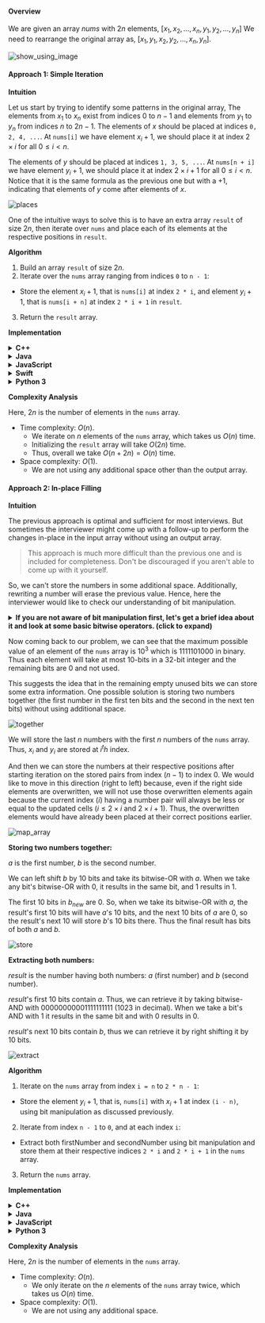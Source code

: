 #### Overview

We are given an array $nums$ with $2n$ elements, $[x_1, x_2, \dots , x_n, y_1, y_2, \dots , y_n]$
We need to rearrange the original array as, $[x_1, y_1, x_2, y_2, \dots , x_n, y_n]$.

![show_using_image](Slide1.png)

#### Approach 1: Simple Iteration

**Intuition**

Let us start by trying to identify some patterns in the original array, The elements from $x_1$ to $x_n$ exist from indices $0$ to $n−1$ and elements from $y_1$ to $y_n$ from indices $n$ to $2n−1$. The elements of $x$ should be placed at indices `0, 2, 4, ...`. At `nums[i]` we have element $x_i+1$, we should place it at index $2 \times i$ for all $0 \leqslant i \lt n$.

The elements of $y$ should be placed at indices `1, 3, 5, ...`. At `nums[n + i]` we have element $y_i+1$, we should place it at index $2 \times i+1$ for all $0 \leqslant i \lt n$. Notice that it is the same formula as the previous one but with a $+1$, indicating that elements of $y$ come after elements of $x$.

![places](Slide2.png)

One of the intuitive ways to solve this is to have an extra array `result` of size $2n$, then iterate over `nums` and place each of its elements at the respective positions in `result`.

**Algorithm**

1. Build an array `result` of size $2n$.
2. Iterate over the `nums` array ranging from indices `0` to `n - 1`:
  - Store the element $x_i+1$, that is `nums[i]` at index `2 * i`, and element $y_i+1$, that is `nums[i + n]` at index `2 * i + 1` in `result`.
3. Return the `result` array.

**Implementation**

<details>
  <summary><b>C++</b></summary>

``` c++
class Solution {
public:
    vector<int> shuffle(vector<int>& nums, int n) {
        vector<int> result(2 * n);
        for (int i = 0; i < n; ++i) {
            result[2 * i] = nums[i];
            result[2 * i + 1] = nums[n + i];
        }
        return result;
    }
};
```
</details>
<details>
  <summary><b>Java</b></summary>

``` java
class Solution {
    public int[] shuffle(int[] nums, int n) {
        int[] result = new int[2 * n];
        for (int i = 0; i < n; ++i) {
            result[2 * i] = nums[i];
            result[2 * i + 1] = nums[n + i];
        }
        return result;
    }
}
```
</details>
<details>
  <summary><b>JavaScript</b></summary>

``` js
var shuffle = function(nums, n) {
    let result = Array(2 * n);
    for (let i = 0; i < n; ++i) {
        result[2 * i] = nums[i];
        result[2 * i + 1] = nums[n + i];
    }
    return result;
};
```
</details>
<details>
  <summary><b>Swift</b></summary>

``` swift
class Solution {
    func shuffle(_ nums: [Int], _ n: Int) -> [Int] {
        var result = Array(repeating: 0, count: 2 * n)
        for i in 0..<n {
            result[2 * i] = nums[i]
            result[2 * i + 1] = nums[n + i]
        }
        return result
    }
}
```
</details>
<details>
  <summary><b>Python 3</b></summary>

``` python
class Solution:
    def shuffle(self, nums: List[int], n: int) -> List[int]:
        result = [0] * (2 * n)
        for i in range(n):
            result[2 * i] = nums[i]
            result[2 * i + 1] = nums[n + i]
        return result
```
</details>

**Complexity Analysis**

Here, $2n$ is the number of elements in the `nums` array.

- Time complexity: $O(n)$.
  - We iterate on $n$ elements of the `nums` array, which takes us $O(n)$ time.
  - Initializing the `result` array will take $O(2n)$ time.
  - Thus, overall we take $O(n+2n)=O(n)$ time.
- Space complexity: $O(1)$.
  - We are not using any additional space other than the output array.

#### Approach 2: In-place Filling

**Intuition**

The previous approach is optimal and sufficient for most interviews. But sometimes the interviewer might come up with a follow-up to perform the changes in-place in the input array without using an output array.

> This approach is much more difficult than the previous one and is included for completeness. Don't be discouraged if you aren't able to come up with it yourself.

So, we can't store the numbers in some additional space. Additionally, rewriting a number will erase the previous value. Hence, here the interviewer would like to check our understanding of bit manipulation.

<details>
  <summary><b>If you are not aware of bit manipulation first, let's get a brief idea about it and look at some basic bitwise operators. (click to expand)</b></summary>

Bit manipulation is the act of manipulating bits, like changing bits of an integer.
At the heart of bit manipulation are the bit-wise operators:

**NOT (~):** Bitwise NOT is a unary operator that flips the bits of the number i.e., if the current bit is $0$, it will change it to $1$ and vice versa.

<pre>
<code>
N = <span style = "color: rgb(181, 206, 168);">5</span> = <span style = "color: rgb(181, 206, 168);">101</span> (<span style = "color: rgb(86, 156, 214)">in binary</span>)
~N = ~(<span style = "color: rgb(181, 206, 168)">101</span>) = <span style = "color: rgb(181, 206, 168);">010</span> = <span style = "color: rgb(181, 206, 168)">2</span> (<span style = "color: rgb(86, 156, 214);">in decimal</span>)
</code>
</pre>

**AND (&):** In bitwise AND if both bits in the compared position of the bit patterns are $1$, the bit in the resulting bit pattern is $1$, otherwise $0$.

<pre>
A = <span style = "color: rgb(181, 206, 168)">5</span> = <span style = "color: rgb(181, 206, 168)">101</span> (<span style = "color: rgb(86, 156, 214)">in binary</span>) 
B = <span style = "color: rgb(181, 206, 168)">1</span> = <span style = "color: rgb(181, 206, 168)">001</span> (<span style = "color: rgb(86, 156, 214)">in binary</span>) 
A & B = <span style = "color: rgb(181, 206, 168)">101</span> & <span style = "color: rgb(181, 206, 168)">001</span> = <span style = "color: rgb(181, 206, 168)">001</span> = <span style = "color: rgb(181, 206, 168)">1</span> (<span style = "color: rgb(86, 156, 214)">in decimal</span>)
</pre>

**OR ( | ):** Bitwise OR is also similar to bitwise AND. If both bits in the compared position of the bit patterns are $0$, the bit in the resulting bit pattern is $0$, otherwise $1$.

<pre>
<span style = "color: rgb(156, 220, 254)">A</span> = <span style = "color: rgb(181, 206, 168)">5</span> = <span style = "color: rgb(181, 206, 168)">101</span> (<span style = "color: rgb(86, 156, 214)">in binary</span>) 
<span style = "color: rgb(156, 220, 254)">B</span> = <span style = "color: rgb(181, 206, 168)">1</span> = <span style = "color: rgb(181, 206, 168)">001</span> (<span style = "color: rgb(86, 156, 214)">in binary</span>) 
<span style = "color: rgb(78, 201, 176)">A</span> | <span style = "color: rgb(78, 201, 176)">B</span> = <span style = "color: rgb(181, 206, 168)">101</span> | <span style = "color: rgb(181, 206, 168)">001</span> = <span style = "color: rgb(181, 206, 168)">101</span> = <span style = "color: rgb(181, 206, 168)">5</span> (<span style = "color: rgb(86, 156, 214)">in decimal</span>)
</pre>

**XOR (^):** In bitwise XOR if both bits are $0$ or $1$, the result will be $0$, otherwise $1$.

<pre>
<span style = "color: rgb(156, 220, 254)">A</span> = <span style = "color: rgb(181, 206, 168)">5</span> = <span style = "color: rgb(181, 206, 168)">101</span> (<span style = "color: rgb(86, 156, 214)">in binary</span>) 
<span style = "color: rgb(156, 220, 254)">B</span> = <span style = "color: rgb(181, 206, 168)">1</span> = <span style = "color: rgb(181, 206, 168)">001</span> (<span style = "color: rgb(86, 156, 214)">in binary</span>) 
<span style = "color: rgb(156, 220, 254)">A</span> ^ <span style = "color: rgb(156, 220, 254)">B</span> = <span style = "color: rgb(181, 206, 168)">101</span> ^ <span style = "color: rgb(181, 206, 168)">001</span> = <span style = "color: rgb(181, 206, 168)">100</span> = <span style = "color: rgb(181, 206, 168)">4</span> (<span style = "color: rgb(86, 156, 214)">in decimal</span>)
</pre>

**Left Shift (<<):** Left shift operator is a binary operator which shifts some number of bits to the left and appends $0$ at the end. One left shift is equivalent to multiplying the bit pattern with $2$.

<pre>
A = <span style = "color: rgb(181, 206, 168)">1</span> = <span style = "color: rgb(181, 206, 168)">001</span> (<span style = "color: rgb(86, 156, 214)">in binary</span>) 
A << <span style = "color: rgb(181, 206, 168)">1</span> = <span style = "color: rgb(181, 206, 168)">001</span> << <span style = "color: rgb(181, 206, 168)">1</span> = <span style = "color: rgb(181, 206, 168)">010</span> = <span style = "color: rgb(181, 206, 168)">2</span> (<span style = "color: rgb(86, 156, 214)">in decimal</span>)
A << <span style = "color: rgb(181, 206, 168)">2</span> = <span style = "color: rgb(181, 206, 168)">001</span> << <span style = "color: rgb(181, 206, 168)">2</span> = <span style = "color: rgb(181, 206, 168)">100</span> = <span style = "color: rgb(181, 206, 168)">4</span> (<span style = "color: rgb(86, 156, 214)">in decimal</span>)

B = <span style = "color: rgb(181, 206, 168)">5</span> = <span style = "color: rgb(181, 206, 168)">00101</span> (<span style = "color: rgb(86, 156, 214)">in binary</span>)
B << <span style = "color: rgb(181, 206, 168)">1</span> = <span style = "color: rgb(181, 206, 168)">00101</span> << <span style = "color: rgb(181, 206, 168)">1</span> = <span style = "color: rgb(181, 206, 168)">01010</span> = <span style = "color: rgb(181, 206, 168)">10</span> (<span style = "color: rgb(86, 156, 214)">in decimal</span>)
B << <span style = "color: rgb(181, 206, 168)">2</span> = <span style = "color: rgb(181, 206, 168)">00101</span> << <span style = "color: rgb(181, 206, 168)">2</span> = <span style = "color: rgb(181, 206, 168)">10100</span> = <span style = "color: rgb(181, 206, 168)">20</span> (<span style = "color: rgb(86, 156, 214)">in decimal</span>)
</pre>

**Right Shift (>>):** Right shift operator is a binary operator which shifts some number of bits to the right and appends $0$ at the left side. One right shift is equivalent to dividing the bit pattern with $2$.

<pre>
A = <span style = "color: rgb(181, 206, 168)">4</span> = <span style = "color: rgb(181, 206, 168)">100</span> (<span style = "color: rgb(86, 156, 214)">in binary</span>) 
A >> <span style = "color: rgb(181, 206, 168)">1</span> = <span style = "color: rgb(181, 206, 168)">100</span> >> <span style = "color: rgb(181, 206, 168)">1</span> = <span style = "color: rgb(181, 206, 168)">010</span> = <span style = "color: rgb(181, 206, 168)">2</span> (<span style = "color: rgb(86, 156, 214)">in decimal</span>)
A >> <span style = "color: rgb(181, 206, 168)">2</span> = <span style = "color: rgb(181, 206, 168)">100</span> >> <span style = "color: rgb(181, 206, 168)">2</span> = <span style = "color: rgb(181, 206, 168)">001</span> = <span style = "color: rgb(181, 206, 168)">1</span> (<span style = "color: rgb(86, 156, 214)">in decimal</span>)
A >> <span style = "color: rgb(181, 206, 168)">3</span> = <span style = "color: rgb(181, 206, 168)">100</span> >> <span style = "color: rgb(181, 206, 168)">3</span> = <span style = "color: rgb(181, 206, 168)">000</span> = <span style = "color: rgb(181, 206, 168)">0</span> (<span style = "color: rgb(86, 156, 214)">in decimal</span>)
<br />
B = <span style = "color: rgb(181, 206, 168)">5</span> = <span style = "color: rgb(181, 206, 168)">00101</span> (<span style = "color: rgb(86, 156, 214)">in binary</span>)
B >> <span style = "color: rgb(181, 206, 168)">1</span> = <span style = "color: rgb(181, 206, 168)">00101</span> >> <span style = "color: rgb(181, 206, 168)">1</span> = <span style = "color: rgb(181, 206, 168)">00010</span> = <span style = "color: rgb(181, 206, 168)">2</span> (<span style = "color: rgb(86, 156, 214)">in decimal</span>)
</pre>
</details>

Now coming back to our problem, we can see that the maximum possible value of an element of the `nums` array is $10^3$ which is $1111101000$ in binary.
Thus each element will take at most $10$-bits in a $32$-bit integer and the remaining bits are $0$ and not used.

This suggests the idea that in the remaining empty unused bits we can store some extra information. One possible solution is storing two numbers together (the first number in the first ten bits and the second in the next ten bits) without using additional space.

![together](Slide3.png)

We will store the last $n$ numbers with the first $n$ numbers of the `nums` array. Thus, $x_i$ and $y_i$ are stored at $i^th$ index.

And then we can store the numbers at their respective positions after starting iteration on the stored pairs from index $(n−1)$ to index $0$.
We would like to move in this direction (right to left) because, even if the right side elements are overwritten, we will not use those overwritten elements again because the current index \($i$\) having a number pair will always be less or equal to the updated cells \($i \leqslant 2 \times i$ and $2 \times i+1$\).
Thus, the overwritten elements would have already been placed at their correct positions earlier.

![map_array](Slide4.png)

**Storing two numbers together:**

$a$ is the first number, $b$ is the second number.

We can left shift $b$ by $10$ bits and take its bitwise-OR with $a$.
When we take any bit's bitwise-OR with $0$, it results in the same bit, and $1$ results in $1$.

The first $10$ bits in $b_{new}$ are $0$. So, when we take its bitwise-OR with $a$, the result's first $10$ bits will have $a$'s $10$ bits, and the next $10$ bits of $a$ are $0$, so the result's next $10$ will store $b$'s $10$ bits there.
Thus the final result has bits of both $a$ and $b$.

![store](Slide5.png)

**Extracting both numbers:**

$result$ is the number having both numbers: $a$ (first number) and $b$ (second number).

$result$'s first $10$ bits contain $a$. Thus, we can retrieve it by taking bitwise-AND with $0000000000 1111111111$ ($1023$ in decimal).
When we take a bit's AND with $1$ it results in the same bit and with $0$ results in $0$.

$result$'s next $10$ bits contain $b$, thus we can retrieve it by right shifting it by $10$ bits.

![extract](Slide6.png)

**Algorithm**

1. Iterate on the `nums` array from index `i = n` to `2 * n - 1`:
  - Store the element $y_i+1$, that is, `nums[i]` with $x_i+1$ at index `(i - n)`, using bit manipulation as discussed previously.
2. Iterate from index `n - 1` to `0`, and at each index `i`:
  - Extract both firstNumber and secondNumber using bit manipulation and store them at their respective indices `2 * i` and `2 * i + 1` in the `nums` array.
3. Return the `nums` array.

**Implementation**

<details>
  <summary><b>C++</b></summary>

``` c++
class Solution {
public:
    vector<int> shuffle(vector<int>& nums, int n) {
        // Store each y(i) with respective x(i).
        for (int i = n; i < 2 * n; ++i) {
            int secondNum = nums[i] << 10;
            nums[i - n] |= secondNum;
        }

        // '0000000000 1111111111' in decimal.
        int allOnes = pow(2, 10) - 1;

        // We will start putting all numbers from the end, 
        // as they are empty places.
        for (int i = n - 1; i >= 0; --i) {
            // Fetch both the numbers from the current index.
            int secondNum = nums[i] >> 10;
            int firstNum = nums[i] & allOnes;
            nums[2 * i + 1] = secondNum;
            nums[2 * i] = firstNum;
        }
        return nums;
    }
};
```
</details>
<details>
  <summary><b>Java</b></summary>

``` java
class Solution {
    public int[] shuffle(int[] nums, int n) {
        // Store each y(i) with respective x(i).
        for (int i = n; i < 2 * n; ++i) {
            int secondNum = nums[i] << 10;
            nums[i - n] |= secondNum;
        }

        // '0000000000 1111111111' in decimal.
        int allOnes = (int) Math.pow(2, 10) - 1;

        // We will start putting all numbers from the end, 
        // as they are empty places.
        for (int i = n - 1; i >= 0; --i) {
            // Fetch both the numbers from the current index.
            int secondNum = nums[i] >> 10;
            int firstNum = nums[i] & allOnes;
            nums[2 * i + 1] = secondNum;
            nums[2 * i] = firstNum;
        }
        return nums;
    }
}
```
</details>
<details>
  <summary><b>JavaScript</b></summary>

``` js
var shuffle = function(nums, n) {
    // Store each y(i) with respective x(i).
    for (let i = n; i < 2 * n; ++i) {
        let secondNum = nums[i] << 10;
        nums[i - n] |= secondNum;
    }

    // '0000000000 1111111111' in decimal.
    let allOnes = Number(Math.pow(2, 10)) - 1;

    // We will start putting all numbers from the end, 
    // as they are empty places.
    for (let i = n - 1; i >= 0; --i) {
        // Fetch both the numbers from the current index.
        let secondNum = nums[i] >> 10;
        let firstNum = nums[i] & allOnes;
        nums[2 * i + 1] = secondNum;
        nums[2 * i] = firstNum;
    }
    return nums;
};
```
</details>
<details>
  <summary><b>Python 3</b></summary>

``` python
class Solution:
    def shuffle(self, nums: List[int], n: int) -> List[int]:
        # Store each y(i) with respective x(i).
        for i in range(n, 2 * n):
            secondNum = nums[i] << 10
            nums[i - n] |= secondNum

        # '0000000000 1111111111' in decimal.
        allOnes = int(pow(2, 10)) - 1

        # We will start putting all numbers from the end, 
        # as they are empty places.
        for i in range(n - 1, -1, -1):
            # Fetch both the numbers from the current index.
            secondNum = nums[i] >> 10
            firstNum = nums[i] & allOnes
            nums[2 * i + 1] = secondNum
            nums[2 * i] = firstNum
        return nums
```
</details>

**Complexity Analysis**

Here, $2n$ is the number of elements in the `nums` array.

- Time complexity: $O(n)$.
  - We only iterate on the $n$ elements of the `nums` array twice, which takes us $O(n)$ time.
- Space complexity: $O(1)$.
  - We are not using any additional space.